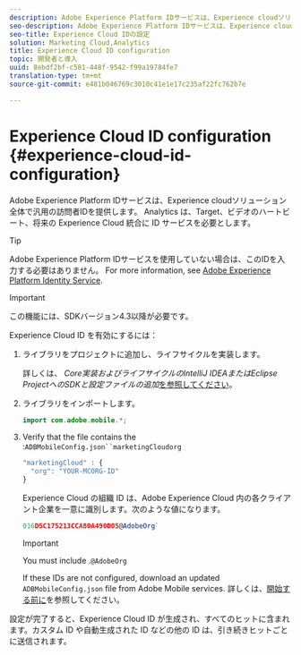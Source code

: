 ```yaml
---
description: Adobe Experience Platform IDサービスは、Experience cloudソリューション全体で汎用の訪問者IDを提供します。 Analytics は、Target、ビデオのハートビート、将来の Experience Cloud 統合に ID サービスを必要とします。
seo-description: Adobe Experience Platform IDサービスは、Experience cloudソリューション全体で汎用の訪問者IDを提供します。 Analytics は、Target、ビデオのハートビート、将来の Experience Cloud 統合に ID サービスを必要とします。
seo-title: Experience Cloud IDの設定
solution: Marketing Cloud,Analytics
title: Experience Cloud ID configuration
topic: 開発者と導入
uuid: 8ebdf2bf-c581-448f-9542-f99a19784fe7
translation-type: tm+mt
source-git-commit: e481b046769c3010c41e1e17c235af22fc762b7e

---
```



# Experience Cloud ID configuration {#experience-cloud-id-configuration}

Adobe Experience Platform IDサービスは、Experience cloudソリューション全体で汎用の訪問者IDを提供します。 Analytics は、Target、ビデオのハートビート、将来の Experience Cloud 統合に ID サービスを必要とします。

>[!TIP]
>
>Adobe Experience Platform IDサービスを使用していない場合は、このIDを入力する必要はありません。 For more information, see [Adobe Experience Platform Identity Service](https://marketing.adobe.com/resources/help/en_US/mcvid/).

>[!IMPORTANT]
>
>この機能には、SDKバージョン4.3以降が必要です。

Experience Cloud ID を有効にするには：

1. ライブラリをプロジェクトに追加し、ライフサイクルを実装します。

   詳しくは、 *Core実装およびライフサイクルのIntelliJ IDEAまたはEclipse ProjectへのSDKと設定ファイルの追加*[を参照してください](/help/android/getting-started/dev-qs.md)。

1. ライブラリをインポートします。

   ```java
   import com.adobe.mobile.*;
   ```

1. Verify that the  file contains the :`ADBMobileConfig.json``marketingCloudorg`

   ```js
   "marketingCloud" : { 
     "org": "YOUR-MCORG-ID" 
   }
   ```

   Experience Cloud の組織 ID は、Adobe Experience Cloud 内の各クライアント企業を一意に識別します。次のような値になります。

   ```js
   016D5C175213CCA80A490D05@AdobeOrg`
   ```

   >[!IMPORTANT]
   >
   >You must include .`@AdobeOrg`

   If these IDs are not configured, download an updated `ADBMobileConfig.json` file from Adobe Mobile services. 詳しくは、[開始する前に](/help/android/getting-started/requirements.md)を参照してください。

設定が完了すると、Experience Cloud ID が生成され、すべてのヒットに含まれます。カスタム ID や自動生成された ID などの他の ID は、引き続きヒットごとに送信されます。
